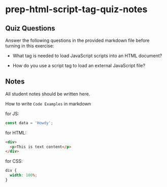 # prep-html-script-tag-quiz-notes

## Quiz Questions

Answer the following questions in the provided markdown file before turning in this exercise:

- What tag is needed to load JavaScript scripts into an HTML document?
<script>
- How do you use a script tag to write JavaScript directly in the HTML document?
<script> javascript here </script>
- How do you use a script tag to load an external JavaScript file?
<script src="{path}"></script>

## Notes

All student notes should be written here.

How to write `Code Examples` in markdown

for JS:

```javascript
const data = 'Howdy';
```

for HTML:

```html
<div>
  <p>This is text content</p>
</div>
```

for CSS:

```css
div {
  width: 100%;
}
```
